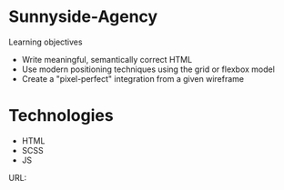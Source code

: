 # Sunnyside-Agency

Learning objectives

- Write meaningful, semantically correct HTML
- Use modern positioning techniques using the grid or flexbox model
- Create a "pixel-perfect" integration from a given wireframe

# Technologies

- HTML
- SCSS
- JS

URL:
